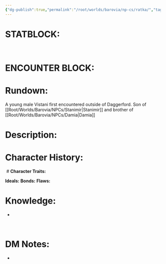 ```yaml
---
{"dg-publish":true,"permalink":"/root/worlds/barovia/np-cs/ratka/","tags":["Barovia"]}
---
```


# **STATBLOCK:**

 

# **ENCOUNTER BLOCK:**

# **Rundown:**

A young male Vistani first encountered outside of Daggerford.
Son of [[Root/Worlds/Barovia/NPCs/Stanimir\|Stanimir]] and brother of [[Root/Worlds/Barovia/NPCs/Damia\|Damia]] 

# **Description:**

# **Character History:**

 # **Character Traits:** 

**Ideals:**
**Bonds:**
**Flaws:**

# **Knowledge:**

-    

 

# **DM Notes:**

-    

